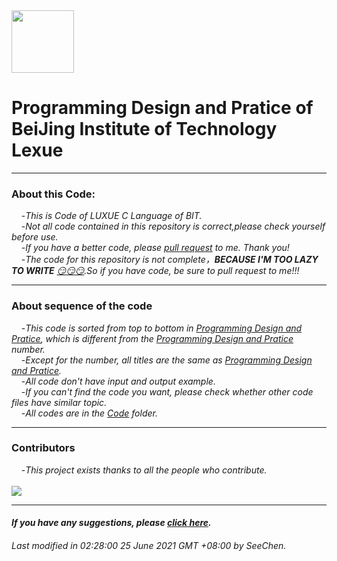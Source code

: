 <img src="http://www.jd-tv.com/uploads/allimg/170126/154920H54_0.png" width="100" height="100" alt=""/>

# Programming Design and Pratice of BeiJing Institute of Technology Lexue
***
### About this Code:
&nbsp;&nbsp;&nbsp;&nbsp;-*This is Code of LUXUE C Language of BIT.*<br/>
&nbsp;&nbsp;&nbsp;&nbsp;-*Not all code contained in this repository is correct,please check yourself before use.*</br>
&nbsp;&nbsp;&nbsp;&nbsp;-*If you have a better code, please [pull request](https://docs.github.com/en/github/collaborating-with-pull-requests/proposing-changes-to-your-work-with-pull-requests/creating-a-pull-request) to me. Thank you!*</br>
&nbsp;&nbsp;&nbsp;&nbsp;-*The code for this repository is not complete，**BECAUSE I'M TOO LAZY TO WRITE** [😏😏😏](https://www.google.com/search?q=%E6%BB%91%E7%A8%BD&rlz=1C1SQJL_enMY905MY905&source=lnms&tbm=isch&sa=X&ved=2ahUKEwj6uM-Gia_xAhV8yDgGHdggBL0Q_AUoAXoECAEQAw&biw=1280&bih=648).So if you have code, be sure to pull request to me!!!*</br>
***
### About sequence of the code
&nbsp;&nbsp;&nbsp;&nbsp;-*This code is sorted from top to bottom in [Programming Design and Pratice](http://lexue.bit.edu.cn/course/view.php?id=8303), which is different from the [Programming Design and Pratice](http://lexue.bit.edu.cn/course/view.php?id=8303) number.*</br>
&nbsp;&nbsp;&nbsp;&nbsp;-*Except for the number, all titles are the same as [Programming Design and Pratice](http://lexue.bit.edu.cn/course/view.php?id=8303).*</br>
&nbsp;&nbsp;&nbsp;&nbsp;-*All code don't have input and output example.*</br>
&nbsp;&nbsp;&nbsp;&nbsp;-*If you can't find the code you want, please check whether other code files have similar topic.*</br>
&nbsp;&nbsp;&nbsp;&nbsp;-*All codes are in the [Code](https://github.com/SeeChen/lexue_C_Language/tree/main/Code) folder.*</br>
***
### Contributors
&nbsp;&nbsp;&nbsp;&nbsp;-*This project exists thanks to all the people who contribute.*</br></br>
<a href="https://github.com/SeeChen/lexue_C_Language/graphs/contributors"><img src="https://contrib.rocks/image?repo=SeeChen/lexue_C_Language" /></a>
***
#### *If you have any suggestions, please [click here](https://wa.me/60108279254).*
###### *Last modified in 02:28:00 25 June 2021 GMT +08:00 by SeeChen.*
